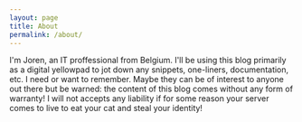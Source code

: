 ```yaml
---
layout: page
title: About
permalink: /about/
---
```


I'm Joren, an IT proffessional from Belgium. 
I'll be using this blog primarily as a digital yellowpad to jot down any snippets, one-liners, documentation, etc. I need or want to remember. Maybe they can be of interest to anyone out there but be warned: the content of this blog comes without any form of warranty! I will not accepts any liability if for some reason your server comes to live to eat your cat and steal your identity!
